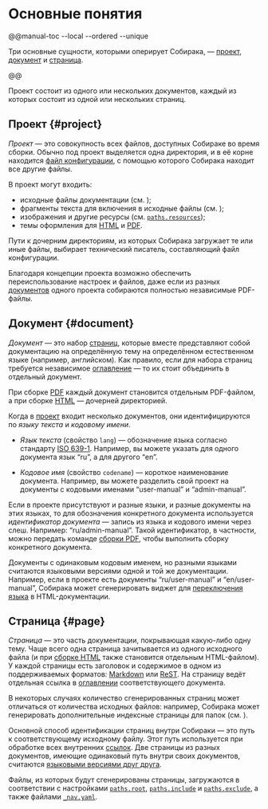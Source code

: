 # Основные понятия

@@manual-toc --local --ordered --unique

Три основные сущности, которыми оперирует Собирака, — [проект](#project), [документ](#document) и [страница](#page).

@@

Проект состоит из одного или нескольких документов, каждый из которых состоит из одной или нескольких страниц.

## Проект {#project}

_Проект_ — это совокупность всех файлов, доступных Собираке во время сборки. Обычно под проект выделяется одна директория, и в её корне находится [файл конфигурации](../reference/configuration.md), с помощью которого Собирака находит все другие файлы.

В проект могут входить:

- исходные файлы документации (см. [](../organizing/));
- фрагменты текста для включения в исходные файлы (см. [](../writing/jinja.md#includes));
- изображения и другие ресурсы (см. [`paths.resources`](../reference/configuration.md#paths.resources));
- темы оформления для [HTML](../build-html/) и [PDF](../build-pdf/).

Пути к дочерним директориям, из которых Собирака загружает те или иные файлы, выбирает технический писатель, составляющий файл конфигурации.

Благодаря концепции проекта возможно обеспечить переиспользование настроек и файлов, даже если из разных [документов](#document) одного проекта собираются полностью независимые PDF-файлы.


## Документ {#document}

_Документ_ — это набор [страниц](#page), которые вместе представляют собой документацию на определённую тему на определённом естественном языке (например, английском). Как правило, если для набора страниц требуется независимое [оглавление](../organizing/toc.md) — то их стоит объединить в отдельный документ.

При сборке [PDF](../build-pdf/) каждый документ становится отдельным PDF-файлом, а при сборке [HTML](../build-html/) — дочерней директорией.

Когда в [проект](#project) входит несколько документов, они идентифицируются по _языку текста_ и _кодовому имени_.

- _Язык текста_ (свойство `lang`) — обозначение языка согласно стандарту [ISO 639-1](https://en.wikipedia.org/wiki/List_of_ISO_639-1_codes). Например, вы можете указать для одного документа язык “ru”, а для другого “en”.

- _Кодовое имя_ (свойство `codename`) — короткое наименование документа. Например, вы можете разделить свой проект на документы с кодовыми именами “user-manual” и “admin-manual”.

Если в проекте присутствуют и разные языки, и разные документы на этих языках, то для обозначения конкретного документа используется _идентификатор документа_ — запись из языка и кодового имени через слеш. Например: “ru/admin-manual”. Такой идентификатор, в частности, можно передать команде [сборки PDF](../build-pdf/latex.md), чтобы выполнить сборку конкретного документа.

Документы с одинаковым кодовым именем, но разными языками считаются языковыми версиями одной и той же документации. Например, если в проекте есть документы “ru/user-manual” и “en/user-manual”, Собирака может сгенерировать виджет для [переключения языка](multilang.md#switching-languages) в HTML-документации.


## Страница {#page}

_Страница_ — это часть документации, покрывающая какую-либо одну тему. Чаще всего одна страница зачитывается из одного исходного файла (и при [сборке HTML](../build-html/web.md) также становится отдельным HTML-файлом). У каждой страницы есть заголовок и содержимое в одном из поддерживаемых форматов: [Markdown](../writing/markdown.md) или [ReST](../writing/rest.md). На страницу ведёт отдельная ссылка в [оглавлении](../organizing/toc.md) соответствующего документа.

В некоторых случаях количество сгенерированных страниц может отличаться от количества исходных файлов: например, Собирака может генерировать дополнительные индексные страницы для папок (см. [](../organizing/files.md#directories-and-index-files)).

Основной способ идентификации страниц внутри Собираки — это путь к соответствующему исходному файлу. Этот путь используется при обработке всех внутренних [ссылок](../writing/links.md). Две страницы из разных документов, имеющие одинаковый путь внутри своих документов, считаются [языковыми версиями друг друга](multilang.md#switching-languages).

Файлы, из которых будут сгенерированы страницы, загружаются в соответствии с настройками [`paths.root`](../reference/configuration.md#paths.root), [`paths.include`](../reference/configuration.md#paths.include) и [`paths.exclude`](../reference/configuration.md#paths.exclude), а также файлами [`_nav.yaml`](../organizing/nav.md).